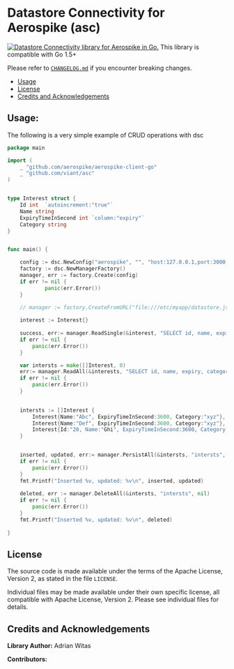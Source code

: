 # Datastore Connectivity for Aerospike (asc)


[![Datastore Connectivity library for Aerospike in Go.](https://goreportcard.com/badge/github.com/viant/asc)](https://goreportcard.com/report/github.com/viant/asc)
This library is compatible with Go 1.5+

Please refer to [`CHANGELOG.md`](CHANGELOG.md) if you encounter breaking changes.

- [Usage](#Usage)
- [License](#License)
- [Credits and Acknowledgements](#Credits-and-Acknowledgements)





## Usage:


The following is a very simple example of CRUD operations with dsc

```go
package main

import (
    _ "github.com/aerospike/aerospike-client-go"
    _ "github.com/viant/asc"
)


type Interest struct {
	Id int	`autoincrement:"true"`
	Name string
	ExpiryTimeInSecond int `column:"expiry"`
	Category string
}


func main() {

	config := dsc.NewConfig("aerospike", "", "host:127.0.0.1,port:3000,namespace:test,generationColumnName:generation,dateLayout:2006-01-02 15:04:05.000")
	factory := dsc.NewManagerFactory()
	manager, err := factory.Create(config)
    if err != nil {
            panic(err.Error())
    }

  	// manager := factory.CreateFromURL("file:///etc/myapp/datastore.json")
  
    interest := Interest{}
    
    success, err:= manager.ReadSingle(&interest, "SELECT id, name, expiry, category FROM interests WHERE id = ?", []interface{}{id},nil)
	if err != nil {
        panic(err.Error())
	}

    var intersts = make([]Interest, 0)
    err:= manager.ReadAll(&interests, "SELECT id, name, expiry, category FROM interests", nil ,nil)
    if err != nil {
        panic(err.Error())
    }

    
    intersts := []Interest {
        Interest{Name:"Abc", ExpiryTimeInSecond:3600, Category:"xyz"},
        Interest{Name:"Def", ExpiryTimeInSecond:3600, Category:"xyz"},
        Interest{Id:"20, Name:"Ghi", ExpiryTimeInSecond:3600, Category:"xyz"},
    }


	inserted, updated, err:= manager.PersistAll(&intersts, "intersts", nil)
	if err != nil {
        panic(err.Error())
   	}
   	fmt.Printf("Inserted %v, updated: %v\n", inserted, updated)
  
    deleted, err := manager.DeleteAll(&intersts, "intersts", nil)
    if err != nil {
        panic(err.Error())
   	}
 	fmt.Printf("Inserted %v, updated: %v\n", deleted)
  
}
```



<a name="License"></a>
## License

The source code is made available under the terms of the Apache License, Version 2, as stated in the file `LICENSE`.

Individual files may be made available under their own specific license,
all compatible with Apache License, Version 2. Please see individual files for details.


<a name="Credits-and-Acknowledgements"></a>

##  Credits and Acknowledgements

**Library Author:** Adrian Witas

**Contributors:**